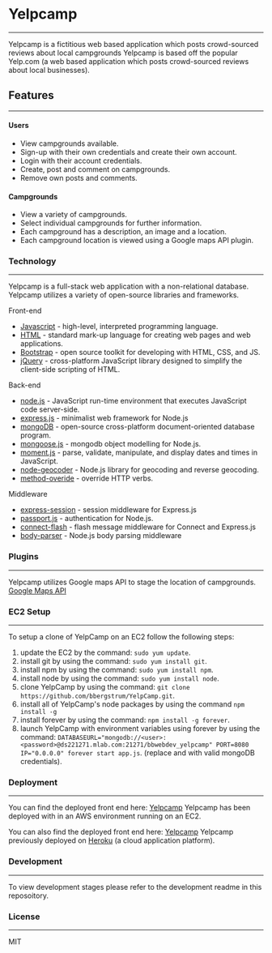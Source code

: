 # Yelpcamp 
---
Yelpcamp is a fictitious web based application which posts crowd-sourced reviews about local campgrounds
Yelpcamp is based off the popular Yelp.com (a web based application which posts crowd-sourced reviews about local businesses).
## Features
---
#### Users
  - View campgrounds available.
  - Sign-up with their own credentials and create their own account.
  - Login with their account credentials.
  - Create, post and comment on campgrounds.
  - Remove own posts and comments.
#### Campgrounds
  - View a variety of campgrounds.
  - Select individual campgrounds for further information.
  - Each campground has a description, an image and a location.
  - Each campground location is viewed using a Google maps API plugin.
### Technology
---
Yelpcamp is a full-stack web application with a non-relational database.
Yelpcamp utilizes a variety of open-source libraries and frameworks. 

Front-end
* [Javascript](https://developer.mozilla.org/en-US/docs/Web/JavaScript) - high-level, interpreted programming language.
* [HTML](https://developer.mozilla.org/en-US/docs/Web/HTML) - standard mark-up language for creating web pages and web applications.
* [Bootstrap](https://getbootstrap.com/) - open source toolkit for developing with HTML, CSS, and JS.
* [jQuery](https://jquery.com/) -  cross-platform JavaScript library designed to simplify the client-side scripting of HTML.

Back-end
* [node.js](https://nodejs.org/en/) - JavaScript run-time environment that executes JavaScript code server-side. 
* [express.js](https://expressjs.com/) - minimalist web framework for Node.js
* [mongoDB](https://www.mongodb.com/) - open-source cross-platform document-oriented database program.
* [mongoose.js](https://mongoosejs.com/) - mongodb object modelling for Node.js.
* [moment.js](https://momentjs.com/) - parse, validate, manipulate, and display dates and times in JavaScript.
* [node-geocoder](https://github.com/nchaulet/node-geocoder#readme) - Node.js library for geocoding and reverse geocoding.
* [method-overide](https://github.com/expressjs/method-override#readme) - override HTTP verbs.

Middleware
* [express-session](https://github.com/expressjs/session) - session middleware for Express.js
* [passport.js](http://www.passportjs.org/) - authentication for Node.js.
* [connect-flash](https://github.com/jaredhanson/connect-flash) - flash message middleware for Connect and Express.js
* [body-parser](https://github.com/expressjs/body-parser#readme) - Node.js body parsing middleware
### Plugins
---
Yelpcamp utilizes Google maps API to stage the location of campgrounds.
[Google Maps API](https://cloud.google.com/maps-platform/)
### EC2 Setup
---
To setup a clone of YelpCamp on an EC2 follow the following steps:
  1. update the EC2 by the command: `sudo yum update`.
  2. install git by using the command: `sudo yum install git`.
  3. install npm by using the command: `sudo yum install npm`.
  4. install node by using the command: `sudo yum install node`.
  5. clone YelpCamp by using the command: `git clone https://github.com/bbergstrum/YelpCamp.git`.
  6. install all of YelpCamp's node packages by using the command `npm install -g`
  7. install forever by using the command: `npm install -g forever`.
  8. launch YelpCamp with environment variables using forever by using the command: 
    `DATABASEURL="mongodb://<user>:<password>@ds221271.mlab.com:21271/bbwebdev_yelpcamp" PORT=8080 IP="0.0.0.0" forever start app.js`.
    (replace <user> and <password> with valid mongoDB credentials).
### Deployment
---
  
You can find the deployed front end here: [Yelpcamp](http://ec2-54-211-17-84.compute-1.amazonaws.com:8080/)
Yelpcamp has been deployed with in an AWS environment running on an EC2.

You can also find the deployed front end here: [Yelpcamp](https://murmuring-basin-79570.herokuapp.com/)
Yelpcamp previously deployed on [Heroku](https://www.heroku.com/) (a cloud application platform).
### Development
---
To view development stages please refer to the development readme in this reposoitory.

### License
----
MIT
